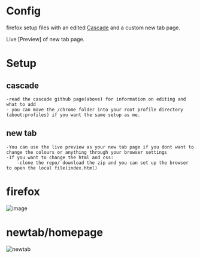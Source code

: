 # Config
firefox setup files with an edited [Cascade](https://github.com/andreasgrafen/cascade) and a custom new tab page.

Live [Preview] of new tab page.

# Setup
## cascade
    -read the cascade github page(above) for information on editing and what to add
    - you can move the /chrome folder into your root profile directory (about:profiles) if you want the same setup as me.

## new tab
    -You can use the live preview as your new tab page if you dont want to change the colours or anything through your browser settings
    -If you want to change the html and css:
        -clone the repo/ download the zip and you can set up the browser to open the local file(index.html)


# firefox
![image](https://github.com/pyarya/firefox-css/assets/37915341/698f62a8-e4b4-45e6-9d40-45abe72c53c1)

# newtab/homepage
![newtab](https://github.com/pyarya/firefox-css/assets/37915341/f5f375e2-3833-4ca0-9196-a77f4e16ca65)

